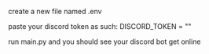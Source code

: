 create a new file named .env

paste your discord token as such:
DISCORD_TOKEN = ""

run main.py and you should see your discord bot get online
